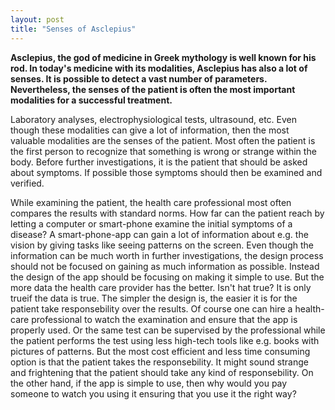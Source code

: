 ```yaml
---
layout: post
title: "Senses of Asclepius"
---
```

**Asclepius, the god of medicine in Greek mythology is well known for his rod. In today's medicine with its modalities, Asclepius has also a lot of senses. It is possible to detect a vast number of parameters. Nevertheless, the senses of the patient is often the most important modalities for a successful treatment.**

Laboratory analyses, electrophysiological tests, ultrasound, etc. Even though these modalities can give a lot of information, then the most valuable modalities are the senses of the patient. Most often the patient is the first person to recognize that something is wrong or strange within the body. Before further investigations, it is the patient that should be asked about symptoms. If possible those symptoms should then be examined and verified.

While examining the patient, the health care professional most often compares the results with standard norms. How far can the patient reach by letting a computer or smart-phone examine the initial symptoms of a disease? A smart-phone-app can gain a lot of information about e.g. the vision by giving tasks like seeing patterns on the screen. Even though the information can be much worth in further investigations, the design process should not be focused on gaining as much information as possible. Instead the design of the app should be focusing on making it simple to use. But the more data the health care provider has the better. Isn't hat true? It is only trueif the data is true. The simpler the design is, the easier it is for the patient take responsebility over the results. Of course one can hire a health-care professional to watch the examination and ensure that the app is properly used. Or the same test can be supervised by the professional while the patient performs the test using less high-tech tools like e.g. books with pictures of patterns. But the most cost efficient and less time consuming option is that the patient takes the responsebility. It might sound strange and frightening that the patient should take any kind of responsebility. On the other hand, if the app is simple to use, then why would you pay someone to watch you using it ensuring that you use it the right way?




 
